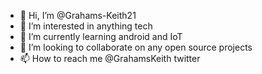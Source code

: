 - 👋 Hi, I’m @Grahams-Keith21
- 👀 I’m interested in anything tech 
- 🌱 I’m currently learning android and IoT 
- 💞️ I’m looking to collaborate on any open source projects 
- 📫 How to reach me @GrahamsKeith twitter  

<!---
Grahams-Keith21/Grahams-Keith21 is a ✨ special ✨ repository because its `README.md` (this file) appears on your GitHub profile.
You can click the Preview link to take a look at your changes.
--->
